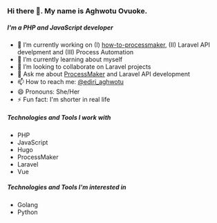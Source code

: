 ### Hi there 👋. My name is Aghwotu Ovuoke. 
##### I'm a PHP and JavaScript developer


- 🔭 I’m currently working on (I) [how-to-processmaker](https://github.com/aghwotu/how-to-processmaker), (II) Laravel API develpment and (III) Process Automation
- 🌱 I’m currently learning about myself
- 👯 I’m looking to collaborate on Laravel projects
- 💬 Ask me about [ProcessMaker](https://www.processmaker.com/) and Laravel API development
- 📫 How to reach me: [@ediri_aghwotu](https://twitter.com/ediri_aghwotu)
- 😄 Pronouns: She/Her
- ⚡ Fun fact: I'm shorter in real life

##### Technologies and Tools I work with
- PHP
- JavaScript
- Hugo
- ProcessMaker
- Laravel
- Vue

##### Technologies and Tools I'm interested in
- Golang
- Python


<!--
**aghwotu/aghwotu** is a ✨ _special_ ✨ repository because its `README.md` (this file) appears on your GitHub profile.

Here are some ideas to get you started:

- 🔭 I’m currently working on ...
- 🌱 I’m currently learning ...
- 👯 I’m looking to collaborate on ...
- 🤔 I’m looking for help with ...
- 💬 Ask me about ...
- 📫 How to reach me: ...
- 😄 Pronouns: ...
- ⚡ Fun fact: ...
-->
